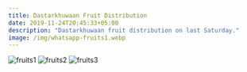 ```yaml
---
title: Dastarkhuwaan Fruit Distribution
date: 2019-11-24T20:45:33+05:00
description: "Dastarkhuwaan fruit distribution on last Saturday."
image: /img/whatsapp-fruits1.webp
---
```


![fruits1](/img/whatsapp-fruits1.webp)
![fruits2](/img/whatsapp-fruits2.webp)
![fruits3](/img/whatsapp-fruits3.webp)



